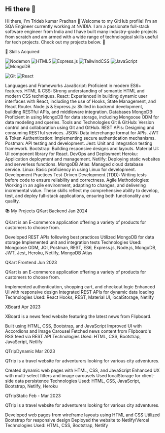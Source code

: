 ## Hi there 👋

Hi there, I'm Trideb kumar Pradhan 👋
Welcome to my GitHub profile! I'm an SQA Engineer currently working at NVIDIA. I am a passionate full-stack software engineer from India and I have built many industry-grade projects from scratch and am armed with a wide range of technological skills useful for tech projects. Check out my projects below. 🙂

🚀 Skills Acquired

![Nodemon](https://img.shields.io/badge/NODEMON-%23323330.svg?style=for-the-badge&logo=nodemon&logoColor=%BBDEAD)
	![HTML5](https://img.shields.io/badge/html5-%23E34F26.svg?style=for-the-badge&logo=html5&logoColor=white)
 ![Express.js](https://img.shields.io/badge/express.js-%23404d59.svg?style=for-the-badge&logo=express&logoColor=%2361DAFB)
 ![TailwindCSS](https://img.shields.io/badge/tailwindcss-%2338B2AC.svg?style=for-the-badge&logo=tailwind-css&logoColor=white)
 ![JavaScript](https://img.shields.io/badge/javascript-%23323330.svg?style=for-the-badge&logo=javascript&logoColor=%23F7DF1E)
 ![MongoDB](https://img.shields.io/badge/MongoDB-%234ea94b.svg?style=for-the-badge&logo=mongodb&logoColor=white)

![Git](https://img.shields.io/badge/git-%23F05033.svg?style=for-the-badge&logo=git&logoColor=white)
![React](https://img.shields.io/badge/react-%2320232a.svg?style=for-the-badge&logo=react&logoColor=%2361DAFB)

Languages and Frameworks
JavaScript: Proficient in modern ES6+ features.
HTML & CSS: Strong understanding of semantic HTML and modern CSS techniques.
React: Experienced in building dynamic user interfaces with React, including the use of Hooks, State Management, and React Router.
Node.js & Express.js: Skilled in backend development, building RESTful APIs, and middleware integration.
Databases
MongoDB: Proficient in using MongoDB for data storage, including Mongoose ODM for data modeling and queries.
Tools and Technologies
Git & GitHub: Version control and collaboration using Git and GitHub.
REST APIs: Designing and consuming RESTful services.
JSON: Data interchange format for APIs.
JWT & Token Authentication: Implementing secure authentication mechanisms.
Postman: API testing and development.
Jest: Unit and integration testing framework.
Bootstrap: Building responsive designs and layouts.
Material UI: UI component library for React.
DevOps and Deployment
Heroku: Application deployment and management.
Netlify: Deploying static websites and serverless functions.
MongoDB Atlas: Managed cloud database service.
Linux: Basic proficiency in using Linux for development.
Development Practices
Test-Driven Development (TDD): Writing tests before code to ensure reliability and correctness.
Agile Methodologies: Working in an agile environment, adapting to changes, and delivering incremental value.
These skills reflect my comprehensive ability to develop, test, and deploy full-stack applications, ensuring both functionality and quality.

📚 My Projects
QKart Backend
Jan 2024

QKart is an E-commerce application offering a variety of products for customers to choose from.

Developed REST APIs following best practices
Utilized MongoDB for data storage
Implemented unit and integration tests
Technologies Used: Mongoose ODM, JOI, Postman, REST, ES6, Express.js, Node.js, MongoDB, JWT, Jest, Heroku, Netlify, MongoDB Atlas

QKart Frontend
Jun 2023

QKart is an E-commerce application offering a variety of products for customers to choose from.

Implemented authentication, shopping cart, and checkout logic
Enhanced UI with responsive design
Integrated REST APIs for dynamic data loading
Technologies Used: React Hooks, REST, Material UI, localStorage, Netlify

XBoard
Apr 2023

XBoard is a news feed website featuring the latest news from Flipboard.

Built using HTML, CSS, Bootstrap, and JavaScript
Improved UI with Accordions and Image Carousel
Fetched news content from Flipboard's RSS feed via REST API
Technologies Used: HTML, CSS, Bootstrap, JavaScript, Netlify

QTripDynamic
Mar 2023

QTrip is a travel website for adventurers looking for various city adventures.

Created dynamic web pages with HTML, CSS, and JavaScript
Enhanced UX with multi-select filters and image carousels
Used localStorage for client-side data persistence
Technologies Used: HTML, CSS, JavaScript, Bootstrap, Netlify, Heroku

QTripStatic
Feb - Mar 2023

QTrip is a travel website for adventurers looking for various city adventures.

Developed web pages from wireframe layouts using HTML and CSS
Utilized Bootstrap for responsive design
Deployed the website to Netlify/Vercel
Technologies Used: HTML, CSS, Bootstrap, Netlify

